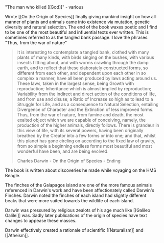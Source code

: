 "The man who killed [[God]]" - various

Wrote [[On the Origin of Species]] finally giving mankind insight on how all manner of plants and animals came into existence via mutation, genetic diversity and natural selection. The end of the book waxes poetic and I find to be one of the most beautiful and influential texts ever written. This is sometimes referred to as the tangled bank passage. I love the phrases "Thus, from the war of nature"

> It is interesting to contemplate a tangled bank, clothed with many plants of many kinds, with birds singing on the bushes, with various insects flitting about, and with worms crawling through the damp earth, and to reflect that these elaborately constructed forms, so different from each other, and dependent upon each other in so complex a manner, have all been produced by laws acting around us. These laws, taken in the largest sense, being Growth with reproduction; Inheritance which is almost implied by reproduction; Variability from the indirect and direct action of the conditions of life, and from use and disuse; a Ratio of Increase so high as to lead to a Struggle for Life, and as a consequence to Natural Selection, entailing Divergence of Character and the Extinction of less improved forms. Thus, from the war of nature, from famine and death, the most exalted object which we are capable of conceiving, namely, the production of the higher animals, directly follows. There is grandeur in this view of life, with its several powers, having been originally breathed by the Creator into a few forms or into one; and that, whilst this planet has gone circling on according to the fixed law of gravity, from so simple a beginning endless forms most beautiful and most wonderful have been, and are being evolved.
> 
> Charles Darwin - On the Origin of Species - Ending

The book is written about discoveries he made while voyaging on the HMS Beagle.

The finches of the Galapagos island are one of the more famous animals referenced in Darwin's work and have been affectionately called Darwin's Finches. Darwin noted the finches of each island had slightly different beaks that were more suited towards the wildlife of each island. 

Darwin was pressured by religious zealots of his age much like [[Galileo Galilei]] was. Sadly later publications of the origin of species have text changes to appease these masses.

Darwin effectively created a rationale of scientific [[Naturalism]] and [[Atheism]]. 